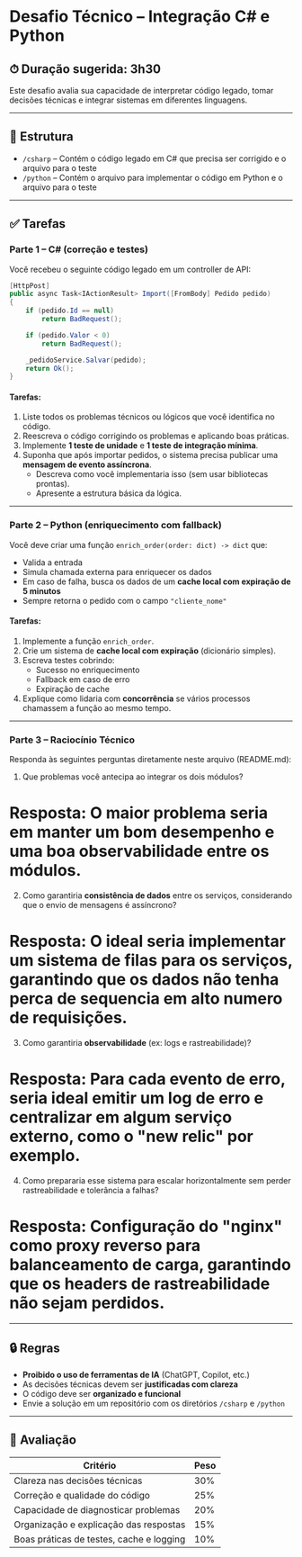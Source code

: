 
# Desafio Técnico – Integração C# e Python

## ⏱ Duração sugerida: 3h30

Este desafio avalia sua capacidade de interpretar código legado, tomar decisões técnicas e integrar sistemas em diferentes linguagens.

---

## 📁 Estrutura

- `/csharp` – Contém o código legado em C# que precisa ser corrigido e o arquivo para o teste
- `/python` – Contém o arquivo para implementar o código em Python e o arquivo para o teste


---

## ✅ Tarefas

### Parte 1 – C# (correção e testes)

Você recebeu o seguinte código legado em um controller de API:

```csharp
[HttpPost]
public async Task<IActionResult> Import([FromBody] Pedido pedido)
{
    if (pedido.Id == null)
        return BadRequest();

    if (pedido.Valor < 0)
        return BadRequest();

    _pedidoService.Salvar(pedido);
    return Ok();
}
```

#### Tarefas:

1. Liste todos os problemas técnicos ou lógicos que você identifica no código.
2. Reescreva o código corrigindo os problemas e aplicando boas práticas.
3. Implemente **1 teste de unidade** e **1 teste de integração mínima**.
4. Suponha que após importar pedidos, o sistema precisa publicar uma **mensagem de evento assíncrona**.
   - Descreva como você implementaria isso (sem usar bibliotecas prontas).
   - Apresente a estrutura básica da lógica.

---

### Parte 2 – Python (enriquecimento com fallback)

Você deve criar uma função `enrich_order(order: dict) -> dict` que:

- Valida a entrada
- Simula chamada externa para enriquecer os dados
- Em caso de falha, busca os dados de um **cache local com expiração de 5 minutos**
- Sempre retorna o pedido com o campo `"cliente_nome"`

#### Tarefas:

1. Implemente a função `enrich_order`.
2. Crie um sistema de **cache local com expiração** (dicionário simples).
3. Escreva testes cobrindo:
   - Sucesso no enriquecimento
   - Fallback em caso de erro
   - Expiração de cache
4. Explique como lidaria com **concorrência** se vários processos chamassem a função ao mesmo tempo.

---

### Parte 3 – Raciocínio Técnico

Responda às seguintes perguntas diretamente neste arquivo (README.md):

1. Que problemas você antecipa ao integrar os dois módulos?
# Resposta: O maior problema seria em manter um bom desempenho e uma boa observabilidade entre os módulos.
2. Como garantiria **consistência de dados** entre os serviços, considerando que o envio de mensagens é assíncrono?
# Resposta: O ideal seria implementar um sistema de filas para os serviços, garantindo que os dados não tenha perca de sequencia em alto numero de requisições.
3. Como garantiria **observabilidade** (ex: logs e rastreabilidade)?
# Resposta: Para cada evento de erro, seria ideal emitir um log de erro e centralizar em algum serviço externo, como o "new relic" por exemplo.
4. Como prepararia esse sistema para escalar horizontalmente sem perder rastreabilidade e tolerância a falhas?
# Resposta: Configuração do "nginx" como proxy reverso para balanceamento de carga, garantindo que os headers de rastreabilidade não sejam perdidos.

---

## 🔒 Regras

- **Proibido o uso de ferramentas de IA** (ChatGPT, Copilot, etc.)
- As decisões técnicas devem ser **justificadas com clareza**
- O código deve ser **organizado e funcional**
- Envie a solução em um repositório com os diretórios `/csharp` e `/python`

---

## 🧪 Avaliação

| Critério                                  | Peso |
|-------------------------------------------|------|
| Clareza nas decisões técnicas             | 30%  |
| Correção e qualidade do código            | 25%  |
| Capacidade de diagnosticar problemas      | 20%  |
| Organização e explicação das respostas    | 15%  |
| Boas práticas de testes, cache e logging  | 10%  |
